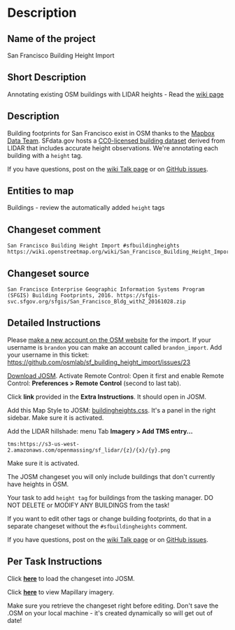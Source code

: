 # Description

## Name of the project

San Francisco Building Height Import

## Short Description

Annotating existing OSM buildings with LIDAR heights - Read the [wiki page](https://wiki.openstreetmap.org/wiki/San_Francisco_Building_Height_Import)

## Description

Building footprints for San Francisco exist in OSM thanks to the [Mapbox Data Team](https://wiki.openstreetmap.org/wiki/Mapbox#Mapbox_Data_Team). SFdata.gov hosts a [CC0-licensed building dataset](https://sfgis-svc.sfgov.org/sfgis/San_Francisco_Bldg_withZ_20161028.zip) derived from LIDAR that includes accurate height observations. We're annotating each building with a `height` tag.

If you have questions, post on the [wiki Talk page](https://wiki.openstreetmap.org/wiki/Talk:San_Francisco_Building_Height_Import) or on [GitHub issues](https://github.com/bdon/sf_building_height_import/issues).

## Entities to map

Buildings - review the automatically added `height` tags

## Changeset comment

```
San Francisco Building Height Import #sfbuildingheights https://wiki.openstreetmap.org/wiki/San_Francisco_Building_Height_Import
```

## Changeset source

```
San Francisco Enterprise Geographic Information Systems Program (SFGIS) Building Footprints, 2016. https://sfgis-svc.sfgov.org/sfgis/San_Francisco_Bldg_withZ_20161028.zip
```

## Detailed Instructions

Please [make a new account on the OSM website](https://www.openstreetmap.org/user/new) for the import. If your username is `brandon` you can make an account called `brandon_import`. Add your username in this ticket: https://github.com/osmlab/sf_building_height_import/issues/23

[Download JOSM](https://josm.openstreetmap.de). Activate Remote Control:  Open it first and enable Remote Control: **Preferences > Remote Control** (second to last tab).

Click **link** provided in the **Extra Instructions**. It should open in JOSM.

Add this Map Style to JOSM: [buildingheights.css](https://raw.githubusercontent.com/osmlab/sf_building_height_import/master/buildingheights.css). It's a panel in the right sidebar. Make sure it is activated. 

Add the LIDAR hillshade: menu Tab **Imagery > Add TMS entry...**

```
tms:https://s3-us-west-2.amazonaws.com/openmassing/sf_lidar/{z}/{x}/{y}.png
```

Make sure it is activated.

The JOSM changeset you will only include buildings that don't currently have heights in OSM.

Your task to add `height tag` for buildings from the tasking manager. DO NOT DELETE or MODIFY ANY BUILDINGS from the task!

If you want to edit other tags or change building footprints, do that in a separate changeset without the `#sfbuildingheights` comment.

If you have questions, post on the [wiki Talk page](https://wiki.openstreetmap.org/wiki/Talk:San_Francisco_Building_Height_Import) or on [GitHub issues](https://github.com/bdon/sf_building_height_import/issues).

## Per Task Instructions

Click **[here](http://localhost:8111/import?new_layer=true&url={import_url})** to load the changeset into JOSM.

Click **[here](http://tiles.openmassing.org/api/mapillary?url={import_url})** to view Mapillary imagery.

Make sure you retrieve the changeset right before editing. Don't save the .OSM on your local machine - it's created dynamically so will get out of date!
